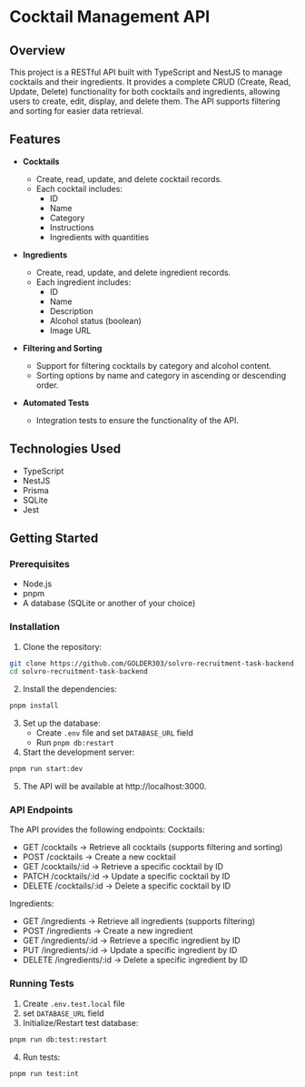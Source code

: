 # Cocktail Management API

## Overview

This project is a RESTful API built with TypeScript and NestJS to manage cocktails and their ingredients. It provides a complete CRUD (Create, Read, Update, Delete) functionality for both cocktails and ingredients, allowing users to create, edit, display, and delete them. The API supports filtering and sorting for easier data retrieval.

## Features

- **Cocktails**
  - Create, read, update, and delete cocktail records.
  - Each cocktail includes:
    - ID
    - Name
    - Category
    - Instructions
    - Ingredients with quantities

- **Ingredients**
  - Create, read, update, and delete ingredient records.
  - Each ingredient includes:
    - ID
    - Name
    - Description
    - Alcohol status (boolean)
    - Image URL

- **Filtering and Sorting**
  - Support for filtering cocktails by category and alcohol content.
  - Sorting options by name and category in ascending or descending order.

- **Automated Tests**
  - Integration tests to ensure the functionality of the API.

## Technologies Used

- TypeScript
- NestJS
- Prisma
- SQLite
- Jest

## Getting Started

### Prerequisites

- Node.js
- pnpm
- A database (SQLite or another of your choice)

### Installation
1. Clone the repository:
```bash
git clone https://github.com/GOLDER303/solvro-recruitment-task-backend.git
cd solvro-recruitment-task-backend
```
2. Install the dependencies:
```bash
pnpm install
```
3. Set up the database:
	- Create `.env` file and set `DATABASE_URL` field
	- Run `pnpm db:restart`
4. Start the development server:
```bash
pnpm run start:dev
```
5. The API will be available at http://localhost:3000.

### API Endpoints

The API provides the following endpoints:
Cocktails:
- GET /cocktails -> Retrieve all cocktails (supports filtering and sorting)
- POST /cocktails -> Create a new cocktail
- GET /cocktails/:id -> Retrieve a specific cocktail by ID
- PATCH /cocktails/:id -> Update a specific cocktail by ID
- DELETE /cocktails/:id -> Delete a specific cocktail by ID

Ingredients:
- GET /ingredients -> Retrieve all ingredients (supports filtering)
- POST /ingredients -> Create a new ingredient
- GET /ingredients/:id -> Retrieve a specific ingredient by ID
- PUT /ingredients/:id -> Update a specific ingredient by ID
- DELETE /ingredients/:id -> Delete a specific ingredient by ID

### Running Tests
1. Create `.env.test.local` file
2. set `DATABASE_URL` field
3. Initialize/Restart test database:
``` bash
pnpm run db:test:restart
```
4. Run tests:
```bash
pnpm run test:int
```
